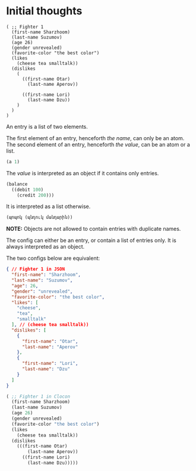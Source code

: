 # Initial thoughts

    ( ;; Fighter 1
      (first-name Sharzhoom)
      (last-name Suzumov)
      (age 26)
      (gender unrevealed)
      (favorite-color "the best color")
      (likes
        (cheese tea smalltalk))
      (dislikes
        (
          ((first-name Otar)
            (last-name Aperov))

          ((first-name Lori)
            (last-name Dzu))
        )
      )
    )

An entry is a list of two elements.

The first element of an entry, henceforth *the name*,  can only be an atom.
The second element of an entry, henceforth *the value*, can be an atom or a list.

```scheme
(a 1)
```

The *value* is interpreted as an object if it contains only entries.

```scheme
(balance
  ((debit 100)
    (credit 200)))
```

It is interpreted as a list otherwise.

```scheme
(պոպոկ (պնդուկ մանդարին))
```

**NOTE:** Objects are not allowed to contain entries with duplicate names.

The config can either be an entry, or contain a list of entries only. It is always interpreted as an object.

The two configs below are equivalent:

```json
{ // Fighter 1 in JSON
  "first-name": "Sharzhoom",
  "last-name": "Suzumov",
  "age": 26,
  "gender": "unrevealed",
  "favorite-color": "the best color",
  "likes": [
    "cheese",
    "tea",
    "smalltalk"
  ], // (cheese tea smalltalk))
  "dislikes": [
    {
      "first-name": "Otar",
      "last-name": "Aperov"
    },
    {
      "first-name": "Lori",
      "last-name": "Dzu"
    }
  ]
}
```

```scheme
( ;; Fighter 1 in Clocon
  (first-name Sharzhoom)
  (last-name Suzumov)
  (age 26)
  (gender unrevealed)
  (favorite-color "the best color")
  (likes
    (cheese tea smalltalk))
  (dislikes
    (((first-name Otar)
        (last-name Aperov))
      ((first-name Lori)
        (last-name Dzu)))))
```
